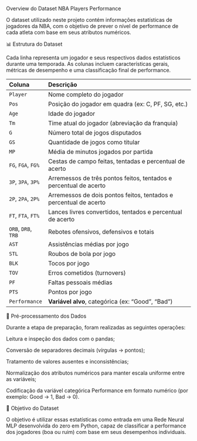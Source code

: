  Overview do Dataset NBA Players Performance

O dataset utilizado neste projeto contém informações estatísticas de jogadores da NBA, com o objetivo de prever o nível de performance de cada atleta com base em seus atributos numéricos.

📊 Estrutura do Dataset

Cada linha representa um jogador e seus respectivos dados estatísticos durante uma temporada.
As colunas incluem características gerais, métricas de desempenho e uma classificação final de performance.

| Coluna              | Descrição                                                         |
| :------------------ | :---------------------------------------------------------------- |
| `Player`            | Nome completo do jogador                                          |
| `Pos`               | Posição do jogador em quadra (ex: C, PF, SG, etc.)                |
| `Age`               | Idade do jogador                                                  |
| `Tm`                | Time atual do jogador (abreviação da franquia)                    |
| `G`                 | Número total de jogos disputados                                  |
| `GS`                | Quantidade de jogos como titular                                  |
| `MP`                | Média de minutos jogados por partida                              |
| `FG`, `FGA`, `FG%`  | Cestas de campo feitas, tentadas e percentual de acerto           |
| `3P`, `3PA`, `3P%`  | Arremessos de três pontos feitos, tentados e percentual de acerto |
| `2P`, `2PA`, `2P%`  | Arremessos de dois pontos feitos, tentados e percentual de acerto |
| `FT`, `FTA`, `FT%`  | Lances livres convertidos, tentados e percentual de acerto        |
| `ORB`, `DRB`, `TRB` | Rebotes ofensivos, defensivos e totais                            |
| `AST`               | Assistências médias por jogo                                      |
| `STL`               | Roubos de bola por jogo                                           |
| `BLK`               | Tocos por jogo                                                    |
| `TOV`               | Erros cometidos (turnovers)                                       |
| `PF`                | Faltas pessoais médias                                            |
| `PTS`               | Pontos por jogo                                                   |
| `Performance`       | **Variável alvo**, categórica (ex: “Good”, “Bad”)                 |



🧹 Pré-processamento dos Dados

Durante a etapa de preparação, foram realizadas as seguintes operações:

Leitura e inspeção dos dados com o pandas;

Conversão de separadores decimais (vírgulas → pontos);

Tratamento de valores ausentes e inconsistências;

Normalização dos atributos numéricos para manter escala uniforme entre as variáveis;

Codificação da variável categórica Performance em formato numérico (por exemplo: Good → 1, Bad → 0).

🎯 Objetivo do Dataset

O objetivo é utilizar essas estatísticas como entrada em uma Rede Neural MLP desenvolvida do zero em Python, capaz de classificar a performance dos jogadores (boa ou ruim) com base em seus desempenhos individuais.
